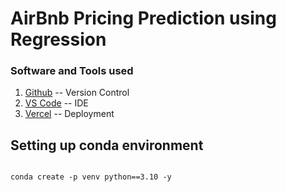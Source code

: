# AirBnb Pricing Prediction using Regression

### Software and Tools used

1. [Github](http://www.github.com) -- Version Control
2. [VS Code](https://code.visualstudio.com) -- IDE
3. [Vercel](https://vercel.app) -- Deployment


## Setting up conda environment
```
 
conda create -p venv python==3.10 -y

```
